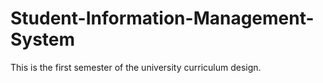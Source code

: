 # Student-Information-Management-System
This is the first semester of the university curriculum design.

